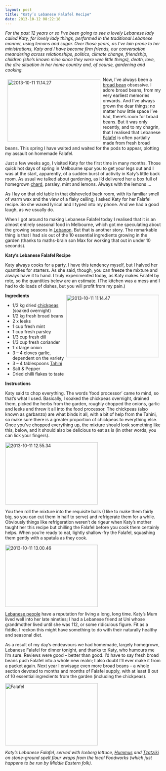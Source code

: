 ```yaml
---
layout: post
title: "Katy’s Lebanese Falafel Recipe"
date: 2013-10-12 08:22:18
---
```


*For the past 12 years or so I’ve been going to see a lovely Lebanese lady called Katy, for lovely lady things, performed in the traditional Lebanese manner, using lemons and sugar. Over those years, as I’ve lain prone to her ministrations, Katy and I have become firm friends, our conversation meandering across relationships, politics, climate change, friendship, children (she’s known mine since they were wee little things), death, love, the dire situation in her home country and, of course, gardening and cooking.*

<img alt="2013-10-11 11.14.27" class="alignnone size-medium wp-image-2055" src="http://buzzabit.files.wordpress.com/2013/10/2013-10-11-11-14-27.jpg?w=300&h=200" style="width: 300px; height: 201px; margin: 8px; float: left;" />

Now, I’ve always been a <a class="zem_slink" href="http://en.wikipedia.org/wiki/Vicia_faba" rel="wikipedia" target="_blank" title="Vicia faba">broad bean</a> obsessive. I adore broad beans, from my very earliest memories onwards. And I’ve always grown the dear things; no matter how little space I’ve had, there’s room for broad beans. But it was only recently, and to my chagrin, that I realised that Lebanese <a href="http://en.wikipedia.org/wiki/Falafel" target="_blank" title="Falafel">Falafel</a> is often partially made from fresh broad beans. This spring I have waited and waited for the pods to appear, plotting my assault on homemade Falafel.

Just a few weeks ago, I visited Katy for the first time in many months. Those quick hot days of spring in Melbourne spur you to get your legs out and I was at the start, apparently, of a sudden burst of activity in Katy’s little back room. As usual we talked about gardening, as I’d delivered her a box full of homegrown <a href="http://urbangardenguerilla.com/2013/09/29/the-chard-at-the-end-of-the-rainbow/" target="_blank" title="The Chard at the End of the Rainbow">chard</a>, parsley, mint and lemons. Always with the lemons …

As I lay on that old table in that disheveled back room, with its familiar smell of warm wax and the view of a flaky ceiling, I asked Katy for her Falafel recipe. So she waxed lyrical and I typed into my phone. And we had a good laugh, as we usually do.

When I got around to making Lebanese Falafel today I realised that it is an almost entirely seasonal food in Melbourne, which got me speculating about the growing seasons in <a class="zem_slink" href="http://en.wikipedia.org/wiki/Lebanon" rel="wikipedia" target="_blank" title="Lebanon">Lebanon</a>. But that is another story. The remarkable thing is that I had six out of the 10 essential ingredients growing in the garden (thanks to maths-brain son Max for working that out in under 10 seconds).

**Katy’s Lebanese Falafel Recipe**

Katy always cooks for a party. I have this tendency myself, but I halved her quantities for starters. As she said, though, you can freeze the mixture and always have it to hand. I truly experimented today, as Katy makes Falafel by rote, so the quantities below are an estimate. (The kitchen was a mess and I had to do loads of dishes, but you will profit from my pain.)

[<img alt="2013-10-11 11.14.47" class="alignnone size-medium wp-image-2059" src="http://buzzabit.files.wordpress.com/2013/10/2013-10-11-11-14-47.jpg?w=300&h=200" style="width: 300px; height: 201px; margin: 6px; float: right;" />][1]

 [1]: http://buzzabit.files.wordpress.com/2013/10/2013-10-11-11-14-47.jpg

**Ingredients**

*   1/2 kg dried <a class="zem_slink" href="http://en.wikipedia.org/wiki/Chickpea" rel="wikipedia" target="_blank" title="Chickpea">chickpeas</a> (soaked overnight)
*   1/2 kg fresh broad beans
*   2 x leeks
*   1 cup fresh mint
*   1 cup fresh parsley
*   1/3 cup fresh dill
*   1/3 cup fresh coriander
*   1 x large onion
*   3 – 4 cloves garlic, dependent on the variety
*   3 – 4 tablespoons <a href="http://en.wikipedia.org/wiki/Tahini" target="_blank" title="Tahini">Tahini</a>
*   Salt & Pepper
*   Dried chilli flakes to taste

**Instructions**

Katy said to chop everything. The words ‘food processor’ came to mind, so that’s what I used. Basically, I soaked the chickpeas overnight, drained them, picked the herbs from the garden, roughly chopped the onions, garlic and leeks and threw it all into the food processor. The chickpeas (also known as garbanzo) are what binds it all, with a bit of help from the Tahini, so make sure there is a greater proportion of chickpeas to everything else. Once you’ve chopped everything up, the mixture should look something like this, below, and it should also be delicious to eat as is (in other words, you can lick your fingers).

[<img alt="2013-10-11 12.55.34" class="alignnone size-medium wp-image-2064" height="200" src="http://buzzabit.files.wordpress.com/2013/10/2013-10-11-12-55-34.jpg?w=300&h=200" width="300" />][2]

 [2]: http://buzzabit.files.wordpress.com/2013/10/2013-10-11-12-55-34.jpg

You then roll the mixture into the requisite balls (I like to make them fairly big, so you can cut them in half to serve) and refrigerate them for a while. Obviously things like refrigeration weren’t de rigeur when Katy’s mother taught her this recipe but chilling the Falafel before you cook them certainly helps. When you’re ready to eat, lightly shallow-fry the Falafel, squashing them gently with a spatula as they cook.

[<img alt="2013-10-11 13.00.46" height="200" src="http://buzzabit.files.wordpress.com/2013/10/2013-10-11-13-00-46.jpg?w=300&h=200" width="300" />][3]

 [3]: http://buzzabit.files.wordpress.com/2013/10/2013-10-11-13-00-46.jpg

<a class="zem_slink" href="http://en.wikipedia.org/wiki/Lebanese_people" rel="wikipedia" target="_blank" title="Lebanese people">Lebanese people</a> have a reputation for living a long, long time. Katy’s Mum lived well into her late nineties; I had a Lebanese friend at Uni whose grandmother lived until she was 112, or some ridiculous figure. Fit as a fiddle. I reckon this might have something to do with their naturally healthy and seasonal diet.

As a result of my day’s endeavours we had homemade, largely homegrown, Lebanese Falafel for dinner tonight, and thanks to Katy, who humours me I’m sure. Reviews were good – better than good. I’d have to say fresh broad beans push Falafel into a whole new realm; I also doubt I’ll ever make it from a packet again. Next year I envisage even more broad beans – a whole section devoted to months and months of Falafel supply, with at least 8 out of 10 essential ingredients from the garden (including the chickpeas).

[<img alt="Falafel" class="alignnone size-medium wp-image-2082" height="200" src="http://buzzabit.files.wordpress.com/2013/10/falafel.jpg?w=300&h=200" width="300" />][4]

 [4]: http://buzzabit.files.wordpress.com/2013/10/falafel.jpg

*Katy’s Lebanese Falafel, served with Iceberg lettuce, <a href="http://en.wikipedia.org/wiki/Hummus" target="_blank" title="Hummus">Hummus</a> and <a href="http://en.wikipedia.org/wiki/Tzatziki" target="_blank" title="Tzatziki">Tzatziki</a> on stone-ground spelt flour wraps from the local Foodworks (which just happens to be run by Middle Eastern folk).*